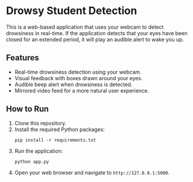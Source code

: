 # Drowsy Student Detection

This is a web-based application that uses your webcam to detect drowsiness in real-time. If the application detects that your eyes have been closed for an extended period, it will play an audible alert to wake you up.

## Features

- Real-time drowsiness detection using your webcam.
- Visual feedback with boxes drawn around your eyes.
- Audible beep alert when drowsiness is detected.
- Mirrored video feed for a more natural user experience.

## How to Run

1.  Clone this repository.
2.  Install the required Python packages:
    ```
    pip install -r requirements.txt
    ```
3.  Run the application:
    ```
    python app.py
    ```
4.  Open your web browser and navigate to `http://127.0.0.1:5000`.
